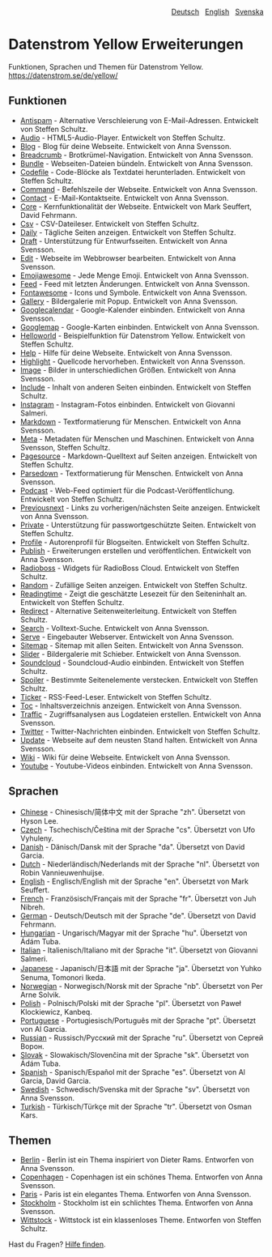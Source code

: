 <p align="right"><a href="README-de.md">Deutsch</a> &nbsp; <a href="README.md">English</a> &nbsp; <a href="README-sv.md">Svenska</a></p>

# Datenstrom Yellow Erweiterungen

Funktionen, Sprachen und Themen für Datenstrom Yellow. https://datenstrom.se/de/yellow/

## Funktionen

* [Antispam](https://github.com/schulle4u/yellow-extensions-schulle4u/tree/main/antispam/README-de.md) - Alternative Verschleierung von E-Mail-Adressen. Entwickelt von Steffen Schultz.
* [Audio](https://github.com/schulle4u/yellow-extensions-schulle4u/tree/main/audio/README-de.md) - HTML5-Audio-Player. Entwickelt von Steffen Schultz.
* [Blog](https://github.com/annaesvensson/yellow-blog/tree/main/README-de.md) - Blog für deine Webseite. Entwickelt von Anna Svensson.
* [Breadcrumb](https://github.com/annaesvensson/yellow-breadcrumb/tree/main/README-de.md) - Brotkrümel-Navigation. Entwickelt von Anna Svensson.
* [Bundle](https://github.com/annaesvensson/yellow-bundle/tree/main/README-de.md) - Webseiten-Dateien bündeln. Entwickelt von Anna Svensson.
* [Codefile](https://github.com/schulle4u/yellow-extensions-schulle4u/tree/main/codefile) - Code-Blöcke als Textdatei herunterladen. Entwickelt von Steffen Schultz.
* [Command](https://github.com/annaesvensson/yellow-command/tree/main/README-de.md) - Befehlszeile der Webseite. Entwickelt von Anna Svensson.
* [Contact](https://github.com/annaesvensson/yellow-contact/tree/main/README-de.md) - E-Mail-Kontaktseite. Entwickelt von Anna Svensson.
* [Core](https://github.com/annaesvensson/yellow-core/tree/main/README-de.md) - Kernfunktionalität der Webseite. Entwickelt von Mark Seuffert, David Fehrmann.
* [Csv](https://github.com/schulle4u/yellow-extensions-schulle4u/tree/main/csv/README-de.md) - CSV-Dateileser. Entwickelt von Steffen Schultz.
* [Daily](https://github.com/schulle4u/yellow-extensions-schulle4u/tree/main/daily) - Tägliche Seiten anzeigen. Entwickelt von Steffen Schultz.
* [Draft](https://github.com/annaesvensson/yellow-draft/tree/main/README-de.md) - Unterstützung für Entwurfsseiten. Entwickelt von Anna Svensson.
* [Edit](https://github.com/annaesvensson/yellow-edit/tree/main/README-de.md) - Webseite im Webbrowser bearbeiten. Entwickelt von Anna Svensson.
* [Emojiawesome](https://github.com/annaesvensson/yellow-emojiawesome/tree/main/README-de.md) - Jede Menge Emoji. Entwickelt von Anna Svensson.
* [Feed](https://github.com/annaesvensson/yellow-feed/tree/main/README-de.md) - Feed mit letzten Änderungen. Entwickelt von Anna Svensson.
* [Fontawesome](https://github.com/annaesvensson/yellow-fontawesome/tree/main/README-de.md) - Icons und Symbole. Entwickelt von Anna Svensson.
* [Gallery](https://github.com/annaesvensson/yellow-gallery/tree/main/README-de.md) - Bildergalerie mit Popup. Entwickelt von Anna Svensson.
* [Googlecalendar](https://github.com/annaesvensson/yellow-googlecalendar/tree/main/README-de.md) - Google-Kalender einbinden. Entwickelt von Anna Svensson.
* [Googlemap](https://github.com/annaesvensson/yellow-googlemap/tree/main/README-de.md) - Google-Karten einbinden. Entwickelt von Anna Svensson.
* [Helloworld](https://github.com/schulle4u/yellow-helloworld) - Beispielfunktion für Datenstrom Yellow. Entwickelt von Steffen Schultz.
* [Help](https://github.com/annaesvensson/yellow-help/tree/main/README-de.md) - Hilfe für deine Webseite. Entwickelt von Anna Svensson.
* [Highlight](https://github.com/annaesvensson/yellow-highlight/tree/main/README-de.md) - Quellcode hervorheben. Entwickelt von Anna Svensson.
* [Image](https://github.com/annaesvensson/yellow-image/tree/main/README-de.md) - Bilder in unterschiedlichen Größen. Entwickelt von Anna Svensson.
* [Include](https://github.com/schulle4u/yellow-extensions-schulle4u/tree/main/include/README-de.md) - Inhalt von anderen Seiten einbinden. Entwickelt von Steffen Schultz.
* [Instagram](https://github.com/GiovanniSalmeri/yellow-instagram) - Instagram-Fotos einbinden. Entwickelt von Giovanni Salmeri.
* [Markdown](https://github.com/annaesvensson/yellow-markdown/tree/main/README-de.md) - Textformatierung für Menschen. Entwickelt von Anna Svensson.
* [Meta](https://github.com/annaesvensson/yellow-meta/tree/main/README-de.md) - Metadaten für Menschen und Maschinen. Entwickelt von Anna Svensson, Steffen Schultz.
* [Pagesource](https://github.com/schulle4u/yellow-extensions-schulle4u/tree/main/pagesource/README-de.md) - Markdown-Quelltext auf Seiten anzeigen. Entwickelt von Steffen Schultz.
* [Parsedown](https://github.com/annaesvensson/yellow-parsedown/tree/main/README-de.md) - Textformatierung für Menschen. Entwickelt von Anna Svensson.
* [Podcast](https://github.com/schulle4u/yellow-extensions-schulle4u/tree/main/podcast/README-de.md) - Web-Feed optimiert für die Podcast-Veröffentlichung. Entwickelt von Steffen Schultz.
* [Previousnext](https://github.com/annaesvensson/yellow-previousnext/tree/main/README-de.md) - Links zu vorherigen/nächsten Seite anzeigen. Entwickelt von Anna Svensson.
* [Private](https://github.com/schulle4u/yellow-extensions-schulle4u/tree/main/private/README-de.md) - Unterstützung für passwortgeschützte Seiten. Entwickelt von Steffen Schultz.
* [Profile](https://github.com/schulle4u/yellow-extensions-schulle4u/tree/main/profile/README-de.md) - Autorenprofil für Blogseiten. Entwickelt von Steffen Schultz.
* [Publish](https://github.com/annaesvensson/yellow-publish/tree/main/README-de.md) - Erweiterungen erstellen und veröffentlichen. Entwickelt von Anna Svensson.
* [Radioboss](https://github.com/schulle4u/yellow-extensions-schulle4u/tree/main/radioboss/README-de.md) - Widgets für RadioBoss Cloud. Entwickelt von Steffen Schultz.
* [Random](https://github.com/schulle4u/yellow-extensions-schulle4u/tree/main/random/README-de.md) - Zufällige Seiten anzeigen. Entwickelt von Steffen Schultz.
* [Readingtime](https://github.com/schulle4u/yellow-extensions-schulle4u/tree/main/readingtime/README-de.md) - Zeigt die geschätzte Lesezeit für den Seiteninhalt an. Entwickelt von Steffen Schultz.
* [Redirect](https://github.com/schulle4u/yellow-extensions-schulle4u/tree/main/redirect/README-de.md) - Alternative Seitenweiterleitung. Entwickelt von Steffen Schultz.
* [Search](https://github.com/annaesvensson/yellow-search/tree/main/README-de.md) - Volltext-Suche. Entwickelt von Anna Svensson.
* [Serve](https://github.com/annaesvensson/yellow-serve/tree/main/README-de.md) - Eingebauter Webserver. Entwickelt von Anna Svensson.
* [Sitemap](https://github.com/annaesvensson/yellow-sitemap/tree/main/README-de.md) - Sitemap mit allen Seiten. Entwickelt von Anna Svensson.
* [Slider](https://github.com/annaesvensson/yellow-slider/tree/main/README-de.md) - Bildergalerie mit Schieber. Entwickelt von Anna Svensson.
* [Soundcloud](https://github.com/schulle4u/yellow-extensions-schulle4u/tree/main/soundcloud/README-de.md) - Soundcloud-Audio einbinden. Entwickelt von Steffen Schultz.
* [Spoiler](https://github.com/schulle4u/yellow-extensions-schulle4u/tree/main/spoiler/README-de.md) - Bestimmte Seitenelemente verstecken. Entwickelt von Steffen Schultz.
* [Ticker](https://github.com/schulle4u/yellow-extensions-schulle4u/tree/main/ticker/README-de.md) - RSS-Feed-Leser. Entwickelt von Steffen Schultz.
* [Toc](https://github.com/annaesvensson/yellow-toc/tree/main/README-de.md) - Inhaltsverzeichnis anzeigen. Entwickelt von Anna Svensson.
* [Traffic](https://github.com/annaesvensson/yellow-traffic/tree/main/README-de.md) - Zugriffsanalysen aus Logdateien erstellen. Entwickelt von Anna Svensson.
* [Twitter](https://github.com/schulle4u/yellow-extensions-schulle4u/tree/main/twitter/README-de.md) - Twitter-Nachrichten einbinden. Entwickelt von Steffen Schultz.
* [Update](https://github.com/annaesvensson/yellow-update/tree/main/README-de.md) - Webseite auf dem neusten Stand halten. Entwickelt von Anna Svensson.
* [Wiki](https://github.com/annaesvensson/yellow-wiki/tree/main/README-de.md) - Wiki für deine Webseite. Entwickelt von Anna Svensson.
* [Youtube](https://github.com/annaesvensson/yellow-youtube/tree/main/README-de.md) - Youtube-Videos einbinden. Entwickelt von Anna Svensson.

## Sprachen

* [Chinese](https://github.com/annaesvensson/yellow-language/tree/main/translations/chinese) - Chinesisch/简体中文 mit der Sprache "zh". Übersetzt von Hyson Lee.
* [Czech](https://github.com/annaesvensson/yellow-language/tree/main/translations/czech) - Tschechisch/Čeština mit der Sprache "cs". Übersetzt von Ufo Vyhuleny.
* [Danish](https://github.com/annaesvensson/yellow-language/tree/main/translations/danish) - Dänisch/Dansk mit der Sprache "da". Übersetzt von David Garcia.
* [Dutch](https://github.com/annaesvensson/yellow-language/tree/main/translations/dutch) - Niederländisch/Nederlands mit der Sprache "nl". Übersetzt von Robin Vannieuwenhuijse.
* [English](https://github.com/annaesvensson/yellow-language/tree/main/translations/english) - Englisch/English mit der Sprache "en". Übersetzt von Mark Seuffert.
* [French](https://github.com/annaesvensson/yellow-language/tree/main/translations/french) - Französisch/Français mit der Sprache "fr". Übersetzt von Juh Nibreh.
* [German](https://github.com/annaesvensson/yellow-language/tree/main/translations/german) - Deutsch/Deutsch mit der Sprache "de". Übersetzt von David Fehrmann.
* [Hungarian](https://github.com/annaesvensson/yellow-language/tree/main/translations/hungarian) - Ungarisch/Magyar mit der Sprache "hu". Übersetzt von Ádám Tuba.
* [Italian](https://github.com/annaesvensson/yellow-language/tree/main/translations/italian) - Italienisch/Italiano mit der Sprache "it". Übersetzt von Giovanni Salmeri.
* [Japanese](https://github.com/annaesvensson/yellow-language/tree/main/translations/japanese) - Japanisch/日本語 mit der Sprache "ja". Übersetzt von Yuhko Senuma, Tomonori Ikeda.
* [Norwegian](https://github.com/annaesvensson/yellow-language/tree/main/translations/norwegian) - Norwegisch/Norsk mit der Sprache "nb". Übersetzt von Per Arne Solvik.
* [Polish](https://github.com/annaesvensson/yellow-language/tree/main/translations/polish) - Polnisch/Polski mit der Sprache "pl". Übersetzt von Paweł Klockiewicz, Kanbeq.
* [Portuguese](https://github.com/annaesvensson/yellow-language/tree/main/translations/portuguese) - Portugiesisch/Português mit der Sprache "pt". Übersetzt von Al Garcia.
* [Russian](https://github.com/annaesvensson/yellow-language/tree/main/translations/russian) - Russisch/Русский mit der Sprache "ru". Übersetzt von Сергей Ворон.
* [Slovak](https://github.com/annaesvensson/yellow-language/tree/main/translations/slovak) - Slowakisch/Slovenčina mit der Sprache "sk". Übersetzt von Ádám Tuba.
* [Spanish](https://github.com/annaesvensson/yellow-language/tree/main/translations/spanish) - Spanisch/Español mit der Sprache "es". Übersetzt von Al Garcia, David Garcia.
* [Swedish](https://github.com/annaesvensson/yellow-language/tree/main/translations/swedish) - Schwedisch/Svenska mit der Sprache "sv". Übersetzt von Anna Svensson.
* [Turkish](https://github.com/annaesvensson/yellow-language/tree/main/translations/turkish) - Türkisch/Türkçe mit der Sprache "tr". Übersetzt von Osman Kars.

## Themen

* [Berlin](https://github.com/annaesvensson/yellow-berlin/tree/main/README-de.md) - Berlin ist ein Thema inspiriert von Dieter Rams. Entworfen von Anna Svensson.
* [Copenhagen](https://github.com/annaesvensson/yellow-copenhagen/tree/main/README-de.md) - Copenhagen ist ein schönes Thema. Entworfen von Anna Svensson.
* [Paris](https://github.com/annaesvensson/yellow-paris/tree/main/README-de.md) - Paris ist ein elegantes Thema. Entworfen von Anna Svensson.
* [Stockholm](https://github.com/annaesvensson/yellow-stockholm/tree/main/README-de.md) - Stockholm ist ein schlichtes Thema. Entworfen von Anna Svensson.
* [Wittstock](https://github.com/schulle4u/yellow-wittstock/tree/main/README-de.md) - Wittstock ist ein klassenloses Theme. Entworfen von Steffen Schultz.

Hast du Fragen? [Hilfe finden](https://datenstrom.se/de/yellow/help/).
